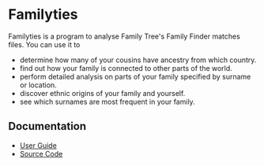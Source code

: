 # Familyties

Familyties is a program to analyse Family Tree's Family
Finder matches files. You can use it to

* determine how many of your cousins have ancestry from which country.
* find out how your family is connected to other parts of the world.
* perform detailed analysis on parts of your family specified by surname or location.
* discover ethnic origins of your family and yourself.
* see which surnames are most frequent in your family. 


## Documentation

* [User Guide](https://github.com/yogischogi/familyties/blob/master/doc/familyties.pdf?raw=true)
* [Source Code](http://godoc.org/github.com/yogischogi/familyties)


